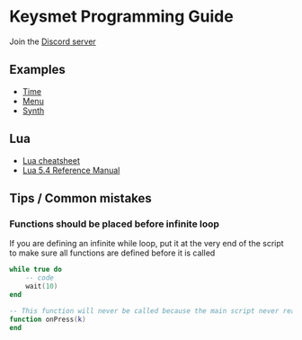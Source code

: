 # Keysmet Programming Guide

Join the [Discord server](https://discord.gg/FB8kF5ye)

## Examples

- [Time](https://keysmet.io/script/examples/time)
- [Menu](https://keysmet.io/script/examples/menu)
- [Synth](https://keysmet.io/script/examples/synth)

## Lua

- [Lua cheatsheet](https://devhints.io/lua)
- [Lua 5.4 Reference Manual](https://www.lua.org/manual/5.4/)

## Tips / Common mistakes

### Functions should be placed before infinite loop

If you are defining an infinite while loop, put it at the very end of the script to make sure all functions are defined before it is called 

```lua
while true do
	-- code
	wait(10)
end

-- This function will never be called because the main script never reaches this point
function onPress(k)
end
```